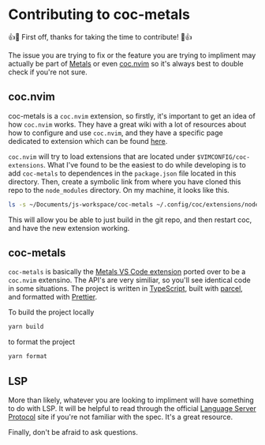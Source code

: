 # Contributing to coc-metals

👍🎉 First off, thanks for taking the time to contribute! 🎉👍

The issue you are trying to fix or the feature you are trying to impliment may actually be part of
[Metals](https://github.com/scalameta/metals) or even [coc.nvim](https://github.com/neoclide/coc.nvim)
so it's always best to double check if you're not sure.

## coc.nvim

coc-metals is a `coc.nvim` extension, so firstly, it's important to get an idea of how `coc.nvim` works.
They have a great wiki with a lot of resources about how to configure and use `coc.nvim`, and they have a
specific page dedicated to extension which can be found [here](https://github.com/neoclide/coc.nvim/wiki/Using-coc-extensions).

`coc.nvim` will try to load extensions that are located under `$VIMCONFIG/coc-extensions`. What I've found to be
the easiest to do while developing is to add `coc-metals` to dependences in the `package.json` file located
in this directory. Then, create a symbolic link from where you have cloned this repo to the `node_modules` directory.
On my machine, it looks like this.

```sh
ls -s ~/Documents/js-workspace/coc-metals ~/.config/coc/extensions/node_modules/coc-metals
```

This will allow you be able to just build in the git repo, and then restart coc, and have the new extension working.

## coc-metals

`coc-metals` is basically the [Metals VS Code extension](https://marketplace.visualstudio.com/items?itemName=scalameta.metals)
ported over to be a `coc.nvim` extensino. The API's are very similiar, so you'll see identical code in some situations.
The project is written in [TypeScript](https://www.typescriptlang.org/), built with [parcel](https://parceljs.org/), and
formatted with [Prettier](https://prettier.io/).

To build the project locally

```sh
yarn build
```

to format the project

```sh
yarn format
```
## LSP

More than likely, whatever you are looking to impliment will have something to do with LSP. It will be helpful
to read through the official [Language Server Protocol](https://microsoft.github.io/language-server-protocol/) site
if you're not familiar with the spec. It's a great resource.

Finally, don't be afraid to ask questions.
